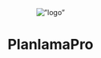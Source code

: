 <div align="center">
  <img src="https://github.com/PlanlamaPro/PlanlamaPro_Info/blob/main/assets/images/logo_transparent.png" alt=”logo”>
  <h1>PlanlamaPro</h1>
</div>

